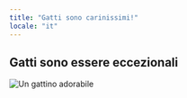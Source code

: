```yaml
---
title: "Gatti sono carinissimi!"
locale: "it"
---
```


## Gatti sono essere eccezionali

![Un gattino adorabile](http://placeimg.com/640/480/animals)
